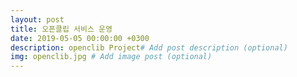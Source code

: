 ```yaml
---
layout: post
title: 오픈클립 서비스 운영
date: 2019-05-05 00:00:00 +0300
description: openclib Project# Add post description (optional)
img: openclib.jpg # Add image post (optional)
---
```




